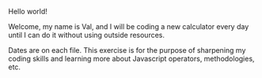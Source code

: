Hello world!

Welcome, my name is Val, and I will be coding a new calculator every day until I can do it without using outside resources.

Dates are on each file. This exercise is for the purpose of sharpening my coding skills and learning more about Javascript operators, methodologies, etc.
